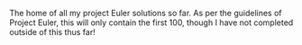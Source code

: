 The home of all my project Euler solutions so far. As per the guidelines of Project Euler, this will only contain the first 100, though I have not completed outside of this thus far!
